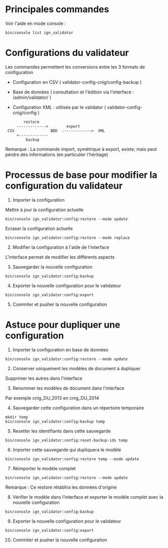 # Principales commandes

Voir l'aide en mode console :

```
bin/console list ign_validator
```

# Configurations du validateur

Les commandes permettent les conversions entre les 3 formats de configuration

- Configuration en CSV ( validator-config-cnig/config-backup )

- Base de données ( consultation et l'édition via l'interface : <gpu-site>/admin/validator/ )

- Configuration XML : utilisée par le validator ( validator-config-cnig/config )

```
        restore             
     ------------->        export
 CSV                BDD  ------------->  XML
     <-------------     
         backup 
```

Remarque : La commande import, symétrique à export, existe; mais peut perdre des informations (en particulier l'héritage)


# Processus de base pour modifier la configuration du validateur

1. Importer la configuration

Mettre à jour la configuration actuelle
```
bin/console ign_validator:config:restore --mode update
```

Ecraser la configuration actuelle
```
bin/console ign_validator:config:restore --mode replace
```

2. Modifier la configuration à l'aide de l'interface

L'interface permet de modifier les différents aspects

3. Sauvegarder la nouvelle configuration

```
bin/console ign_validator:config:backup
```

4. Exporter la nouvelle configuration pour le validateur

```
bin/console ign_validator:config:export
```

5. Commiter et pusher la nouvelle configuration


# Astuce pour dupliquer une configuration

1. Importer la configuration en base de données
```
bin/console ign_validator:config:restore --mode update
```

2. Conserver uniquement les modèles de document à dupliquer

Supprimer les autres dans l'interface

3. Renommer les modèles de document dans l'interface

Par exemple cnig_DU_2013 en cnig_DU_2014

4. Sauvegarder cette configuration dans un répertoire temporaire

```
mkdir temp
bin/console ign_validator:config:backup temp
```

5. Resetter les identifiants dans cette sauvegarde

```
bin/console ign_validator:config:reset-backup-ids temp
```

6. Importer cette sauvegarde qui dupliquera le modèle

```
bin/console ign_validator:config:restore temp --mode update
```

7. Réimporter le modèle complet

```
bin/console ign_validator:config:restore --mode update
```

Remarque : Ce restore rétablira les données d'origine

8. Vérifier le modèle dans l'interface et exporter le modèle complet avec la nouvelle configuration

```
bin/console ign_validator:config:backup
```

9. Exporter la nouvelle configuration pour le validateur

```
bin/console ign_validator:config:export
```

10. Commiter et pusher la nouvelle configuration
